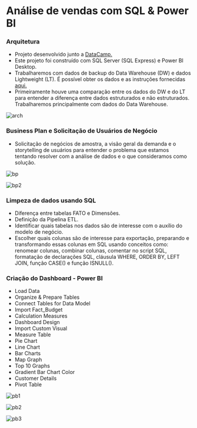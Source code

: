 # Análise de vendas com SQL & Power BI

### Arquitetura
- Projeto desenvolvido junto a [DataCamp.](https://www.datacamp.com/)
- Este projeto foi construído com SQL Server (SQL Express) e Power BI Desktop.
- Trabalharemos com dados de backup do Data Warehouse (DW) e dados Lightweight (LT). É possível obter os dados e as instruções fornecidas [aqui.](https://docs.microsoft.com/en-us/sql/samples/adventureworks-install-configure?view=sql-server-ver15&tabs=ssms)
- Primeiramente houve uma comparação entre os dados do DW e do LT para entender a diferença entre dados estruturados e não estruturados. Trabalharemos principalmente com dados do Data Warehouse.

![arch](https://user-images.githubusercontent.com/76848908/235903671-e3b7f8aa-8f80-4db6-9f41-97a00e3bd400.png)

### Business Plan e Solicitação de Usuários de Negócio
- Solicitação de negócios de amostra, a visão geral da demanda e o storytelling de usuários para entender o problema que estamos tentando resolver com a análise de dados e o que consideramos como solução.

![bp](https://user-images.githubusercontent.com/76848908/235900060-43882d4f-90b8-4e5d-aada-e0bdb24d964b.png)

![bp2](https://user-images.githubusercontent.com/76848908/235904089-768f9d44-47e6-4d15-80a5-bfc03bd1db59.png)


### Limpeza de dados usando SQL
- Diferença entre tabelas FATO e Dimensões.
- Definição da Pipelina ETL.
- Identificar quais tabelas nos dados são de interesse com o auxílio do modelo de negócio.
- Escolher quais colunas são de interesse para exportação, preparando e transformando essas colunas em SQL usando conceitos como: renomear colunas, combinar colunas, comentar no script SQL, formatação de declarações SQL, cláusula WHERE, ORDER BY, LEFT JOIN, função CASE() e função ISNULL().

### Criação do Dashboard - Power BI
- Load Data
- Organize & Prepare Tables
- Connect Tables for Data Model
- Import Fact_Budget
- Calculation Measures
- Dashboard Design
- Import Custom Visual
- Measure Table
- Pie Chart
- Line Chart
- Bar Charts
- Map Graph
- Top 10 Graphs
- Gradient Bar Chart Color
- Customer Details
- Pivot Table

![pb1](https://user-images.githubusercontent.com/76848908/235901748-dee06e84-25d5-4c5a-9049-b8d28dcb5ed2.png)

![pb2](https://user-images.githubusercontent.com/76848908/235901823-190b4dee-2eac-4db9-a251-b832970856ed.png)

![pb3](https://user-images.githubusercontent.com/76848908/235901921-80d2e11e-a69a-4af6-9693-5d998f37da99.png)

